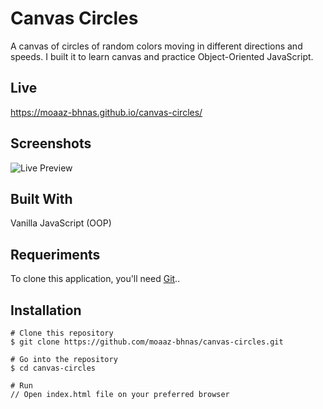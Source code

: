 # Canvas Circles
A canvas of circles of random colors moving in different directions and speeds. I built it to learn canvas and practice Object-Oriented JavaScript.

## Live
https://moaaz-bhnas.github.io/canvas-circles/
 
## Screenshots
![Live Preview](https://media.giphy.com/media/KZx54L1EKk13syGQ3C/giphy.gif)

## Built With
Vanilla JavaScript (OOP)

## Requeriments
To clone this application, you'll need [Git](https://git-scm.com/)..

## Installation
```
# Clone this repository
$ git clone https://github.com/moaaz-bhnas/canvas-circles.git

# Go into the repository
$ cd canvas-circles

# Run
// Open index.html file on your preferred browser
```
